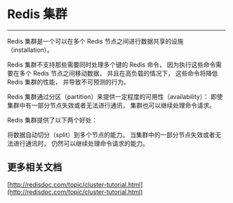# Redis 集群
---

Redis 集群是一个可以在多个 Redis 节点之间进行数据共享的设施（installation）。

Redis 集群不支持那些需要同时处理多个键的 Redis 命令， 因为执行这些命令需要在多个 Redis 节点之间移动数据， 并且在高负载的情况下， 这些命令将降低 Redis 集群的性能， 并导致不可预测的行为。

Redis 集群通过分区（partition）来提供一定程度的可用性（availability）： 即使集群中有一部分节点失效或者无法进行通讯， 集群也可以继续处理命令请求。

Redis 集群提供了以下两个好处：

将数据自动切分（split）到多个节点的能力。
当集群中的一部分节点失效或者无法进行通讯时， 仍然可以继续处理命令请求的能力。


## 更多相关文档

[http://redisdoc.com/topic/cluster-tutorial.html](http://redisdoc.com/topic/cluster-tutorial.html)